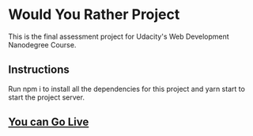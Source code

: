 # Would You Rather Project

This is the final assessment project for Udacity's Web Development Nanodegree Course.
## Instructions
Run npm i to install all the dependencies for this project and yarn start to start the project server.

## [You can Go Live ](https://would_rather_app.netlify.com/)